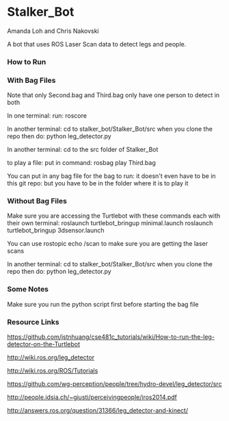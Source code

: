 # Stalker_Bot
Amanda Loh and Chris Nakovski

A bot that uses ROS Laser Scan data to detect legs and people.

### How to Run

### With Bag Files
Note that only Second.bag and Third.bag only have one person to detect in both 

In one terminal:
run:
roscore

In another terminal:
cd to stalker_bot/Stalker_Bot/src when you clone the repo
then do:
python leg_detector.py

In another terminal: 
cd to the src folder of Stalker_Bot

to play a file: put in command:
rosbag play Third.bag

You can put in any bag file for the bag to run: it doesn't even have to be in this git repo: but you have to be in the folder
where it is to play it

### Without Bag Files
Make sure you are accessing the Turtlebot with these commands each with their own terminal:
roslaunch turtlebot_bringup minimal.launch
roslaunch turtlebot_bringup 3dsensor.launch

You can use rostopic echo /scan to make sure you are getting the laser scans

In another terminal:
cd to stalker_bot/Stalker_Bot/src when you clone the repo
then do:
python leg_detector.py

### Some Notes
Make sure you run the python script first before starting the bag file

### Resource Links
https://github.com/jstnhuang/cse481c_tutorials/wiki/How-to-run-the-leg-detector-on-the-Turtlebot

http://wiki.ros.org/leg_detector

http://wiki.ros.org/ROS/Tutorials

https://github.com/wg-perception/people/tree/hydro-devel/leg_detector/src

http://people.idsia.ch/~giusti/perceivingpeople/iros2014.pdf

http://answers.ros.org/question/31366/leg_detector-and-kinect/
